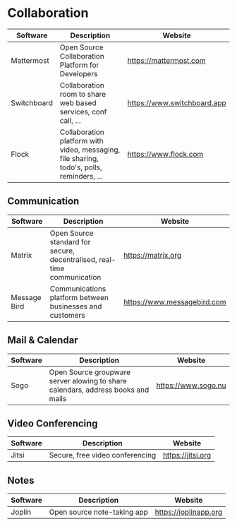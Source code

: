 # Collaboration

| Software    | Description                                       | Website                |
| ----------- | ------------------------------------------------- | ---------------------- |
| Mattermost  | Open Source Collaboration Platform for Developers | https://mattermost.com |
| Switchboard | Collaboration room to share web based services, conf call, ... | https://www.switchboard.app |
| Flock       | Collaboration platform with video, messaging, file sharing, todo's, polls, reminders, ... | https://www.flock.com |

## Communication

| Software | Description                                                             | Website            |
| -------- | ----------------------------------------------------------------------- | ------------------ |
| Matrix   | Open Source standard for secure, decentralised, real-time communication | https://matrix.org |
| Message Bird | Communications platform between businesses and customers | https://www.messagebird.com |

## Mail & Calendar

| Software | Description                                                                      | Website             |
| -------- | -------------------------------------------------------------------------------- | ------------------- |
| Sogo     | Open Source groupware server alowing to share calendars, address books and mails | https://www.sogo.nu |

## Video Conferencing

| Software | Description                     | Website           |
| -------- | ------------------------------- | ----------------- |
| Jitsi    | Secure, free video conferencing | https://jitsi.org |

## Notes

| Software | Description                 | Website               |
| -------- | --------------------------- | --------------------- |
| Joplin   | Open source note-taking app | https://joplinapp.org |

